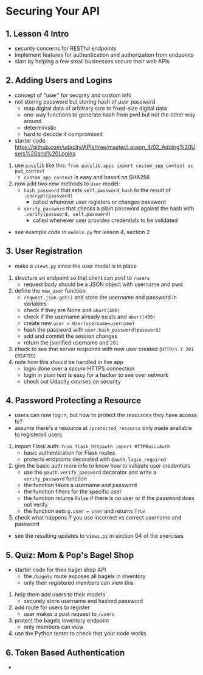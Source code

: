 # Securing Your API

## 1. Lesson 4 Intro
- security concerns for RESTful endpoints
- implement features for authentication and authorization from endpoints
- start by helping a few small businesses secure their web APIs

## 2. Adding Users and Logins
- concept of "user" for security and custom info
- not storing password but storing hash of user password
	- map digital data of arbitrary size to fixed-size digital data
	- one-way functions to generate hash from pwd but not the other way around
	- deterministic
	- hard to decode if compromised
- starter code https://github.com/udacity/APIs/tree/master/Lesson_4/02_Adding%20Users%20and%20Logins
1. use `passlib` like this: `from passlib.apps import custom_app_context as pwd_context`
	- `custom_app_context` is easy and based on SHA256
2. now add two new methods to `User` model:
	- `hash_password` that sets `self.password_hash` to the result of `.encrypt(password)`
		- called whenever user registers or changes password
	- `verify_password` that checks a plain password against the hash with `.verify(password, self.password)`
		- called whenever user provides credentials to be validated 
- see example code in `models.py` for lesson 4, section 2

## 3. User Registration
- make a `views.py` since the user model is in place
1. structure an endpoint so that client can post to `/users`
	- request body should be a JSON object with username and pwd
2. define the `new_user` function
	- `request.json.get()` and store the username and password in variables
	- check if they are None and `abort(400)`
	- check if the username already exists and `abort(400)`
	- create new `user = User(username=username)`
	- hash the password with `user.hash_password(password)`
	- add and commit the session changes
	- return the jsonified username and `201`
3. check to see that server responds with new user created (`HTTP/1.1 201 CREATED`)
4. note how this should be handled in live app
	- login done over a *secure* HTTPS connection
	- login in plain text is easy for a hacker to see over network
	- check out Udacity courses on security

## 4. Password Protecting a Resource
- users can now log in, but how to protect the resources they have access to?
- assume there's a resource at `/protected_resource` only made available to registered users
1. import Flask auth: `from flask_httpauth import HTTPBasicAuth`
	- basic authentication for Flask routes
	- protects endpoints decorated with `@auth.login_required`
2. give the basic auth more info to know how to validate user credentials
	- use the `@auth.verify_password` decorator and write a `verify_password` function
	- the function takes a username and password
	- the function filters for the specific user
	- the function returns `False` if there is no user or if the password does not verify
	- the function sets `g.user = user` and returns `True`
3. check what happens if you use incorrect vs correct username and password
- see the resulting updates to `views.py` in section 04 of the exercises

## 5. Quiz: Mom & Pop's Bagel Shop
- starter code for their bagel shop API
	- the `/bagels` route exposes all bagels in inventory
	- only their registered members can view this
1. help them add users to their models
	- securely store username and hashed password
2. add route for users to register
	- user makes a post request to `/users`
3. protect the bagels inventory endpoint
	- only members can view
4. use the Python tester to check that your code works

## 6. Token Based Authentication
- 
